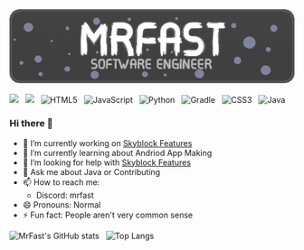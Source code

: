 <img src='https://github.com/MrFast-js/MrFast-js/blob/main/image(1).png?raw=true'/>

![](https://komarev.com/ghpvc/?username=MrFast-js&label=Profile%20Views&color=04aed9&style=for-the-badge) &nbsp;
![](https://img.shields.io/github/followers/MrFast-js?label=Followers&color=04aed9&style=for-the-badge) &nbsp;
![HTML5](https://img.shields.io/badge/html5-%23E34F26.svg?style=for-the-badge&logo=html5&logoColor=white) &nbsp;
![JavaScript](https://img.shields.io/badge/javascript-%23323330.svg?style=for-the-badge&logo=javascript&logoColor=%23F7DF1E) &nbsp;
![Python](https://img.shields.io/badge/python-3670A0?style=for-the-badge&logo=python&logoColor=ffdd54) &nbsp;
![Gradle](https://img.shields.io/badge/Gradle-02303A.svg?style=for-the-badge&logo=Gradle&logoColor=white) &nbsp;
![CSS3](https://img.shields.io/badge/css3-%231572B6.svg?style=for-the-badge&logo=css3&logoColor=white) &nbsp;
![Java](https://img.shields.io/badge/java-%23ED8B00.svg?style=for-the-badge&logo=openjdk&logoColor=white)

### Hi there 👋

<!--
**MrFast-js/MrFast-js** is a ✨ _special_ ✨ repository because its `README.md` (this file) appears on your GitHub profile.

Here are some ideas to get you started:
-->
- 🔭 I’m currently working on [Skyblock Features](https://github.com/MrFast-js/SkyblockFeatures)
- 🌱 I’m currently learning about Andriod App Making
- 🤔 I’m looking for help with [Skyblock Features](https://github.com/MrFast-js/SkyblockFeatures)
- 💬 Ask me about Java or Contributing
- 📫 How to reach me: 
  - Discord: mrfast
- 😄 Pronouns: Normal
- ⚡ Fun fact: People aren't very common sense

![MrFast's GitHub stats](https://github-readme-stats.vercel.app/api?username=MrFast-js&show_icons=true&theme=onedark&text_color=AFAFAF&title_color=FFFFFF&icon_color=35CF5C)
 &nbsp;         ![Top Langs](https://github-readme-stats.vercel.app/api/top-langs/?username=MrFast-js&show_icons=true&theme=onedark&text_color=AFAFAF&title_color=FFFFFF&icon_color=35CF5C&layout=compact)
